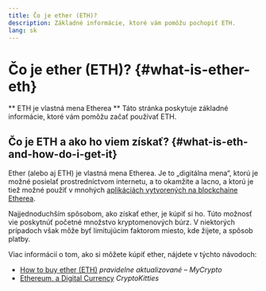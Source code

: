 ```yaml
---
title: Čo je ether (ETH)?
description: Základné informácie, ktoré vám pomôžu pochopiť ETH.
lang: sk
---
```


# Čo je ether (ETH)? {#what-is-ether-eth}

<FeaturedText>

** ETH je vlastná mena Etherea ** Táto stránka poskytuje základné informácie, ktoré vám pomôžu začať používať ETH.

</FeaturedText>

## Čo je ETH a ako ho viem získať? {#what-is-eth-and-how-do-i-get-it}

Ether (alebo aj ETH) je vlastná mena Etherea. Je to „digitálna mena“, ktorú je možné posielať prostredníctvom internetu, a to okamžite a lacno, a ktorú je tiež možné použiť v mnohých [aplikáciách vytvorených na blockchaine Etherea](/dapps/).

Najjednoduchším spôsobom, ako získať ether, je kúpiť si ho. Túto možnosť vie poskytnúť početné množstvo kryptomenových búrz. V niektorých prípadoch však môže byť limitujúcim faktorom miesto, kde žijete, a spôsob platby.

Viac informácií o tom, ako si môžete kúpiť ether, nájdete v týchto návodoch:

- [How to buy ether (ETH)](https://support.mycrypto.com/how-to/getting-started/how-to-buy-ether-with-usd) _pravidelne aktualizované – MyCrypto_
- [Ethereum, a Digital Currency](https://www.cryptokitties.co/faq#ethereum-a-digital-currency) _CryptoKitties_
